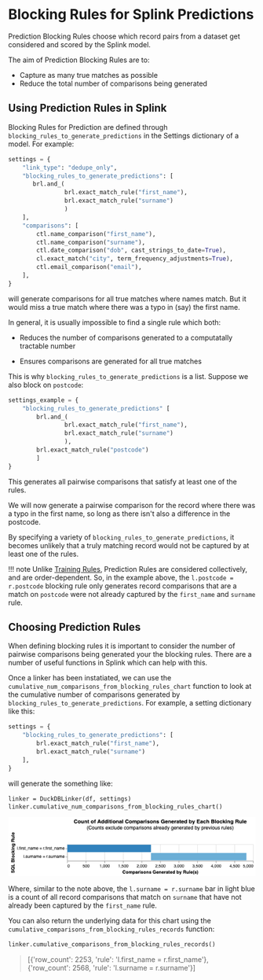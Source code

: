 # Blocking Rules for Splink Predictions

Prediction Blocking Rules choose which record pairs from a dataset get considered and scored by the Splink model.

The aim of Prediction Blocking Rules are to:

- Capture as many true matches as possible
- Reduce the total number of comparisons being generated


## Using Prediction Rules in Splink

Blocking Rules for Prediction are defined through `blocking_rules_to_generate_predictions` in the Settings dictionary of a model. For example:

``` py hl_lines="3-8"
settings = {
    "link_type": "dedupe_only",
    "blocking_rules_to_generate_predictions": [
       brl.and_(
                brl.exact_match_rule("first_name"), 
                brl.exact_match_rule("surname")
                )
    ],
    "comparisons": [
        ctl.name_comparison("first_name"),
        ctl.name_comparison("surname"),
        ctl.date_comparison("dob", cast_strings_to_date=True),
        cl.exact_match("city", term_frequency_adjustments=True),
        ctl.email_comparison("email"),
    ],
}
```

will generate comparisons for all true matches where names match. But it would miss a true match where there was a typo in (say) the first name.

In general, it is usually impossible to find a single rule which both:

- Reduces the number of comparisons generated to a computatally tractable number

- Ensures comparisons are generated for all true matches

This is why `blocking_rules_to_generate_predictions` is a list. Suppose we also block on `postcode`:

```python
settings_example = {
    "blocking_rules_to_generate_predictions" [
        brl.and_(
                brl.exact_match_rule("first_name"), 
                brl.exact_match_rule("surname")
                ),
        brl.exact_match_rule("postcode")
        ]
}
```

This generates all pairwise comparisons that satisfy at least one of the rules.

We will now generate a pairwise comparison for the record where there was a typo in the first name, so long as there isn't also a difference in the postcode.

By specifying a variety of `blocking_rules_to_generate_predictions`, it becomes unlikely that a truly matching record would not be captured by at least one of the rules.

!!! note 
    Unlike [Training Rules](./blocking_model_training.md), Prediction Rules are considered collectively, and are order-dependent. So, in the example above, the `l.postcode = r.postcode` blocking rule only generates record comparisons that are a match on `postcode` were not already captured by the `first_name` and `surname` rule.

## Choosing Prediction Rules

When defining blocking rules it is important to consider the number of pairwise comparisons being generated your the blocking rules. There are a number of useful functions in Splink which can help with this.

Once a linker has been instatiated, we can use the `cumulative_num_comparisons_from_blocking_rules_chart` function to look at the cumulative number of comparisons generated by `blocking_rules_to_generate_predictions`. For example, a setting dictionary like this:

```py
settings = {
    "blocking_rules_to_generate_predictions": [
        brl.exact_match_rule("first_name"), 
        brl.exact_match_rule("surname")
    ],
}
```

will generate the something like:

```
linker = DuckDBLinker(df, settings)
linker.cumulative_num_comparisons_from_blocking_rules_chart()
```

![](../../img/blocking/cumulative_comparisons.png)

Where, similar to the note above, the `l.surname = r.surname` bar in light blue is a count of all record comparisons that match on `surname` that have not already been captured by the `first_name` rule.

You can also return the underlying data for this chart using the `cumulative_comparisons_from_blocking_rules_records` function:

```py
linker.cumulative_comparisons_from_blocking_rules_records()
```
> [{'row_count': 2253, 'rule': 'l.first_name = r.first_name'},  
> {'row_count': 2568, 'rule': 'l.surname = r.surname'}]